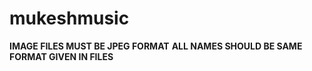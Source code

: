 # mukeshmusic

**IMAGE FILES MUST BE JPEG FORMAT**
**ALL NAMES SHOULD BE SAME FORMAT GIVEN IN FILES**
